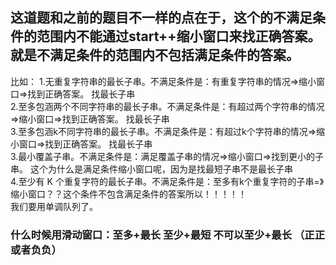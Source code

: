 ## 这道题和之前的题目不一样的点在于，这个的不满足条件的范围内不能通过start++缩小窗口来找正确答案。就是不满足条件的范围内不包括满足条件的答案。    
比如：
1.无重复字符串的最长子串。不满足条件是：有重复字符串的情况=>缩小窗口=>找到正确答案。    找最长子串      
2.至多包涵两个不同字符串的最长子串。不满足条件是：有超过两个字符串的情况=>缩小窗口=>找到正确答案。    找最长子串    
3.至多包涵k不同字符串的最长子串。不满足条件是：有超过k个字符串的情况=>缩小窗口=>找到正确答案。   找最长子串    
3.最小覆盖子串。不满足条件是：满足覆盖子串的情况=>缩小窗口=>找到更小的子串。  这个为什么是满足条件缩小窗口呢，因为是找最短子串不是最长子串      
4.至少有 K 个重复字符的最长子串。不满足条件是：至多有k个重复字符的子串=》缩小窗口？？这个条件不包含满足条件的答案所以！！！！！     
我们要用单调队列了。      

### 什么时候用滑动窗口：至多+最长 至少+最短 不可以至少+最长  （正正或者负负）          
